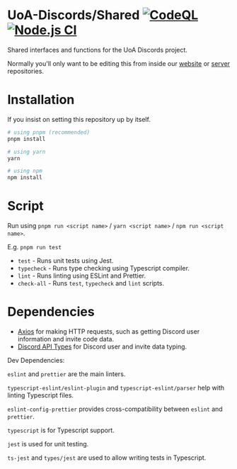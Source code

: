 # UoA-Discords/Shared [![CodeQL](https://github.com/UoA-Discords/shared/actions/workflows/codeql-analysis.yml/badge.svg)](https://github.com/UoA-Discords/shared/actions/workflows/codeql-analysis.yml)[![Node.js CI](https://github.com/UoA-Discords/shared/actions/workflows/node.js.yml/badge.svg)](https://github.com/UoA-Discords/shared/actions/workflows/node.js.yml)

Shared interfaces and functions for the UoA Discords project.

Normally you'll only want to be editing this from inside our [website](https://github.com/UoA-Discords/website) or [server](https://github.com/UoA-Discords/api) repositories.

# Installation

If you insist on setting this repository up by itself.

```sh
# using pnpm (recommended)
pnpm install

# using yarn
yarn

# using npm
npm install
```

# Script

Run using `pnpm run <script name>` / `yarn <script name>` / `npm run <script name>`.

E.g. `pnpm run test`

-   `test` - Runs unit tests using Jest.
-   `typecheck` - Runs type checking using Typescript compiler.
-   `lint` - Runs linting using ESLint and Prettier.
-   `check-all` - Runs `test`, `typecheck` and `lint` scripts.

# Dependencies

-   [Axios](https://www.axios.com/) for making HTTP requests, such as getting Discord user information and invite code data.
-   [Discord API Types](https://www.npmjs.com/package/discord-api-types) for Discord user and invite data typing.

Dev Dependencies:

`eslint` and `prettier` are the main linters.

`typescript-eslint/eslint-plugin` and `typescript-eslint/parser` help with linting Typescript files.

`eslint-config-prettier` provides cross-compatibility between `eslint` and `prettier`.

`typescript` is for Typescript support.

`jest` is used for unit testing.

`ts-jest` and `types/jest` are used to allow writing tests in Typescript.
